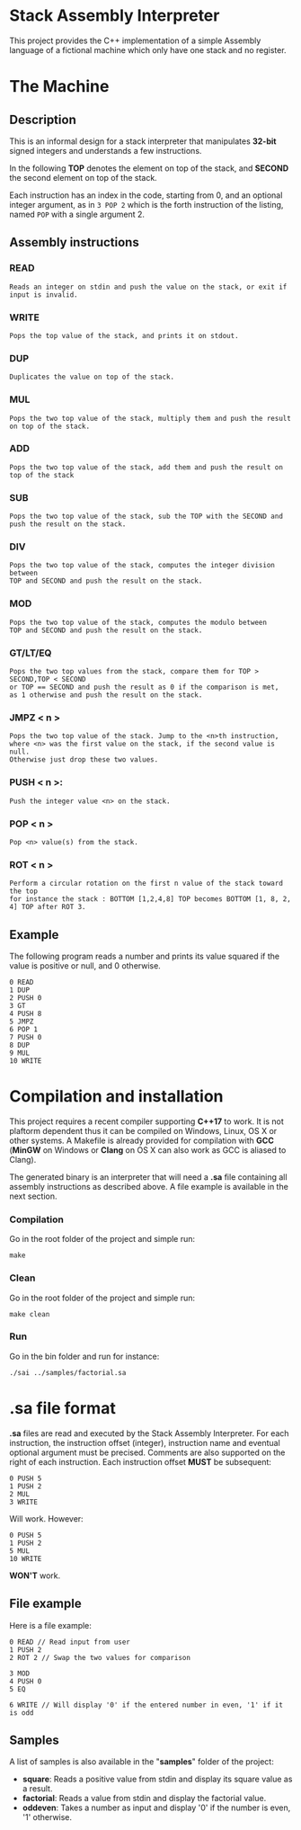 # Stack Assembly Interpreter

This project provides the C++ implementation of a simple Assembly language of a fictional machine which only have one stack and no register.

# The Machine
## Description

This is an informal design for a stack interpreter that manipulates **32-bit** signed integers and understands a few instructions.

In the following **TOP** denotes the element on top of the stack, and **SECOND** the second element on top of the stack.

Each instruction has an index in the code, starting from 0, and an optional integer argument, as in ``3 POP 2`` which is the forth instruction of the listing, named ``POP`` with a single argument 2.

## Assembly instructions

### READ
	Reads an integer on stdin and push the value on the stack, or exit if input is invalid.

### WRITE
    Pops the top value of the stack, and prints it on stdout.

### DUP
    Duplicates the value on top of the stack.

### MUL
    Pops the two top value of the stack, multiply them and push the result on top of the stack.

### ADD
    Pops the two top value of the stack, add them and push the result on top of the stack

### SUB
    Pops the two top value of the stack, sub the TOP with the SECOND and push the result on the stack.

### DIV
    Pops the two top value of the stack, computes the integer division between
    TOP and SECOND and push the result on the stack.

### MOD
    Pops the two top value of the stack, computes the modulo between
    TOP and SECOND and push the result on the stack.

### GT/LT/EQ
    Pops the two top values from the stack, compare them for TOP > SECOND,TOP < SECOND
    or TOP == SECOND and push the result as 0 if the comparison is met,
    as 1 otherwise and push the result on the stack.

### JMPZ < n >
    Pops the two top value of the stack. Jump to the <n>th instruction,
    where <n> was the first value on the stack, if the second value is null.
    Otherwise just drop these two values.

### PUSH < n >:
    Push the integer value <n> on the stack.

### POP < n >
    Pop <n> value(s) from the stack.

### ROT < n >
    Perform a circular rotation on the first n value of the stack toward the top
    for instance the stack : BOTTOM [1,2,4,8] TOP becomes BOTTOM [1, 8, 2, 4] TOP after ROT 3.

## Example
The following program reads a number and prints its value squared if the value is positive or null, and 0 otherwise.

	0 READ
	1 DUP
	2 PUSH 0
	3 GT
	4 PUSH 8
	5 JMPZ
	6 POP 1
	7 PUSH 0
	8 DUP
	9 MUL
	10 WRITE
	
# Compilation and installation
This project requires a recent compiler supporting **C++17** to work. It is not plaftorm dependent thus it can be compiled on Windows, Linux, OS X or other systems. A Makefile is already provided for compilation with **GCC** (**MinGW** on Windows or **Clang** on OS X can also work as GCC is aliased to Clang).

The generated binary is an interpreter that will need a **.sa** file containing all assembly instructions as described above. A file example is available in the next section.



### Compilation

Go in the root folder of the project and simple run:

	make

### Clean

Go in the root folder of the project and simple run:

	make clean

### Run
Go in the bin folder and run for instance:

	./sai ../samples/factorial.sa

# .sa file format

**.sa** files are read and executed by the Stack Assembly Interpreter. For each instruction, the instruction offset (integer), instruction name and eventual optional argument must be precised. Comments are also supported on the right of each instruction. Each instruction offset **MUST** be subsequent:

	0 PUSH 5
	1 PUSH 2
	2 MUL
	3 WRITE

Will work. However:

	0 PUSH 5
	1 PUSH 2
	5 MUL
	10 WRITE

**WON'T** work.

## File example

Here is a file example:

	0 READ // Read input from user
	1 PUSH 2
	2 ROT 2 // Swap the two values for comparison
	
	3 MOD
	4 PUSH 0
	5 EQ
	
	6 WRITE // Will display '0' if the entered number in even, '1' if it is odd

## Samples
A list of samples is also available in the "**samples**" folder of the project:

 - **square**: Reads a positive value from stdin and display its square value as a result.
 - **factorial**: Reads a value from stdin and display the factorial value.
 - **oddeven**: Takes a number as input and display '0' if the number is even, '1' otherwise.

